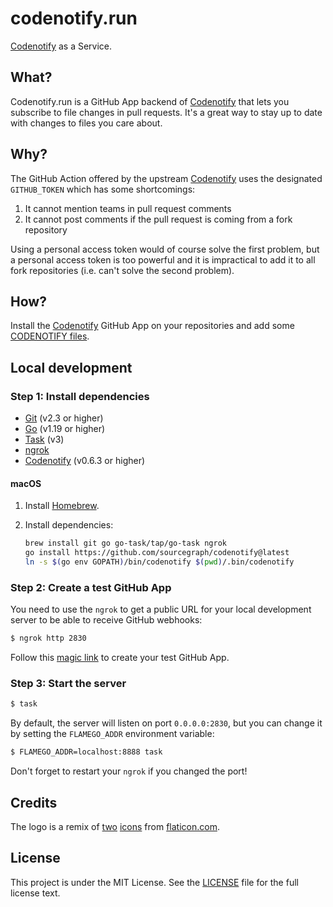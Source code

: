 # codenotify.run

[Codenotify](https://github.com/sourcegraph/codenotify) as a Service.

## What?

Codenotify.run is a GitHub App backend of [Codenotify](https://github.com/sourcegraph/codenotify) that lets you subscribe to file changes in pull requests. It's a great way to stay up to date with changes to files you care about.

## Why?

The GitHub Action offered by the upstream [Codenotify](https://github.com/sourcegraph/codenotify) uses the designated `GITHUB_TOKEN` which has some shortcomings:

1. It cannot mention teams in pull request comments
2. It cannot post comments if the pull request is coming from a fork repository

Using a personal access token would of course solve the first problem, but a personal access token is too powerful and it is impractical to add it to all fork repositories (i.e. can't solve the second problem).

## How?

Install the [Codenotify](https://github.com/apps/codenotify) GitHub App on your repositories and add some [CODENOTIFY files](https://github.com/sourcegraph/codenotify#codenotify-files).

## Local development

### Step 1: Install dependencies

- [Git](https://git-scm.com/book/en/v2/Getting-Started-Installing-Git) (v2.3 or higher)
- [Go](https://golang.org/doc/install) (v1.19 or higher)
- [Task](https://github.com/go-task/task) (v3)
- [ngrok](https://ngrok.com/)
- [Codenotify](https://github.com/sourcegraph/codenotify) (v0.6.3 or higher)

#### macOS

1. Install [Homebrew](https://brew.sh/).
2. Install dependencies:

	```bash
	brew install git go go-task/tap/go-task ngrok
	go install https://github.com/sourcegraph/codenotify@latest
	ln -s $(go env GOPATH)/bin/codenotify $(pwd)/.bin/codenotify
	```

### Step 2: Create a test GitHub App

You need to use the `ngrok` to get a public URL for your local development server to be able to receive GitHub webhooks:

```bash
$ ngrok http 2830
```

Follow this [magic link](https://github.com/settings/apps/new?name=codenotify-test&url=https://codenotify.run&webhook_active=true&webhook_url=https://%3Cyour%20ngrok%20domain%3E/-/webhook&statuses=write&contents=read&pull_requests=write&emails=read&events[]=pull_request) to create your test GitHub App.

### Step 3: Start the server

```bash
$ task
```

By default, the server will listen on port `0.0.0.0:2830`, but you can change it by setting the `FLAMEGO_ADDR` environment variable:

```bash
$ FLAMEGO_ADDR=localhost:8888 task
```

Don't forget to restart your `ngrok` if you changed the port!

## Credits

The logo is a remix of [two](https://www.flaticon.com/free-icon/settings_5305761) [icons](https://www.flaticon.com/free-icon/notification_4270302) from [flaticon.com](https://www.flaticon.com/).

## License

This project is under the MIT License. See the [LICENSE](LICENSE) file for the full license text.

